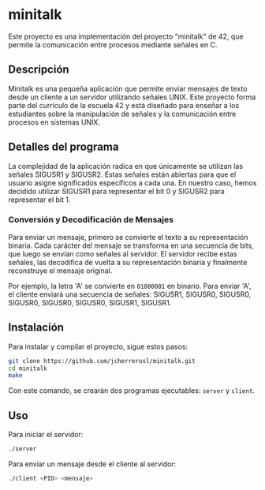 # minitalk

Este proyecto es una implementación del proyecto "minitalk" de 42, que permite la comunicación entre procesos mediante señales en C.    

## Descripción

Minitalk es una pequeña aplicación que permite enviar mensajes de texto desde un cliente a un servidor utilizando señales UNIX. Este proyecto forma parte del currículo de la escuela 42 y está diseñado para enseñar a los estudiantes sobre la manipulación de señales y la comunicación entre procesos en sistemas UNIX.    

## Detalles del programa

La complejidad de la aplicación radica en que únicamente se utilizan las señales SIGUSR1 y SIGUSR2. Estas señales están abiertas para que el usuario asigne significados específicos a cada una. En nuestro caso, hemos decidido utilizar SIGUSR1 para representar el bit 0 y SIGUSR2 para representar el bit 1. 

### Conversión y Decodificación de Mensajes

Para enviar un mensaje, primero se convierte el texto a su representación binaria. Cada carácter del mensaje se transforma en una secuencia de bits, que luego se envían como señales al servidor. El servidor recibe estas señales, las decodifica de vuelta a su representación binaria y finalmente reconstruye el mensaje original.

Por ejemplo, la letra 'A' se convierte en `01000001` en binario. Para enviar 'A', el cliente enviará una secuencia de señales: SIGUSR1, SIGUSR0, SIGUSR0, SIGUSR0, SIGUSR0, SIGUSR0, SIGUSR1, SIGUSR1.

## Instalación

Para instalar y compilar el proyecto, sigue estos pasos:    

```bash
git clone https://github.com/jcherrerosl/minitalk.git
cd minitalk
make
```
Con este comando, se crearán dos programas ejecutables: `server` y `client`.   

## Uso

Para iniciar el servidor:   
```bash
./server
```
Para enviar un mensaje desde el cliente al servidor:   
```bash
./client <PID> <mensaje>
```
